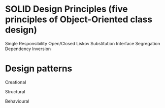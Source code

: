 # SOLID Design Principles (five principles of Object-Oriented class design)
Single Responsibility
Open/Closed
Liskov Substitution
Interface Segregation
Dependency Inversion


# Design patterns
Creational

Structural

Behavioural

